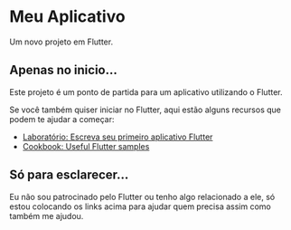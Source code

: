 # Meu Aplicativo

Um novo projeto em Flutter.

## Apenas no inicio...

Este projeto é um ponto de partida para um aplicativo utilizando o Flutter.

Se você também quiser iniciar no Flutter, aqui estão alguns recursos que podem te ajudar a começar:

- [Laboratório: Escreva seu primeiro aplicativo Flutter](https://docs.flutter.dev/get-started/codelab)
- [Cookbook: Useful Flutter samples](https://docs.flutter.dev/cookbook)

## Só para esclarecer...
Eu não sou patrocinado pelo Flutter ou tenho algo relacionado a ele, só estou colocando os links acima para ajudar quem precisa assim como também me ajudou.